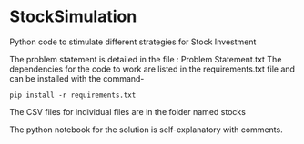 # StockSimulation
Python code to stimulate different strategies for Stock Investment

The problem statement is detailed in the file : Problem Statement.txt
The dependencies for the code to work are listed in the requirements.txt file and can be installed with the command-

	pip install -r requirements.txt

The CSV files for individual files are in the folder named stocks

The python notebook for the solution is self-explanatory with comments.
